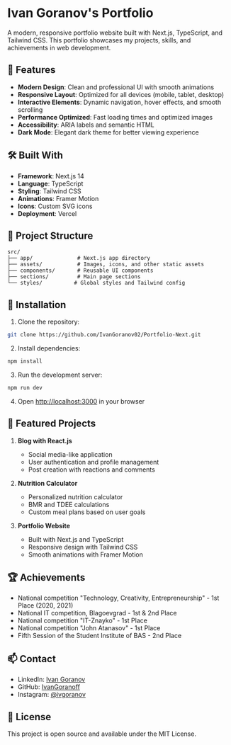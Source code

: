 # Ivan Goranov's Portfolio

A modern, responsive portfolio website built with Next.js, TypeScript, and Tailwind CSS. This portfolio showcases my projects, skills, and achievements in web development.

## 🚀 Features

- **Modern Design**: Clean and professional UI with smooth animations
- **Responsive Layout**: Optimized for all devices (mobile, tablet, desktop)
- **Interactive Elements**: Dynamic navigation, hover effects, and smooth scrolling
- **Performance Optimized**: Fast loading times and optimized images
- **Accessibility**: ARIA labels and semantic HTML
- **Dark Mode**: Elegant dark theme for better viewing experience

## 🛠️ Built With

- **Framework**: Next.js 14
- **Language**: TypeScript
- **Styling**: Tailwind CSS
- **Animations**: Framer Motion
- **Icons**: Custom SVG icons
- **Deployment**: Vercel

## 📂 Project Structure

```
src/
├── app/              # Next.js app directory
├── assets/           # Images, icons, and other static assets
├── components/       # Reusable UI components
├── sections/         # Main page sections
└── styles/          # Global styles and Tailwind config
```

## 🔧 Installation

1. Clone the repository:

```bash
git clone https://github.com/IvanGoranov02/Portfolio-Next.git
```

2. Install dependencies:

```bash
npm install
```

3. Run the development server:

```bash
npm run dev
```

4. Open [http://localhost:3000](http://localhost:3000) in your browser

## 📱 Featured Projects

1. **Blog with React.js**

   - Social media-like application
   - User authentication and profile management
   - Post creation with reactions and comments

2. **Nutrition Calculator**

   - Personalized nutrition calculator
   - BMR and TDEE calculations
   - Custom meal plans based on user goals

3. **Portfolio Website**
   - Built with Next.js and TypeScript
   - Responsive design with Tailwind CSS
   - Smooth animations with Framer Motion

## 🏆 Achievements

- National competition "Technology, Creativity, Entrepreneurship" - 1st Place (2020, 2021)
- National IT competition, Blagoevgrad - 1st & 2nd Place
- National competition "IT-Znayko" - 1st Place
- National competition "John Atanasov" - 1st Place
- Fifth Session of the Student Institute of BAS - 2nd Place

## 📫 Contact

- LinkedIn: [Ivan Goranov](https://www.linkedin.com/in/ivan-goranov/)
- GitHub: [IvanGoranoff](https://github.com/IvanGoranoff)
- Instagram: [@ivgoranov](https://www.instagram.com/ivgoranov/)

## 📄 License

This project is open source and available under the MIT License.
